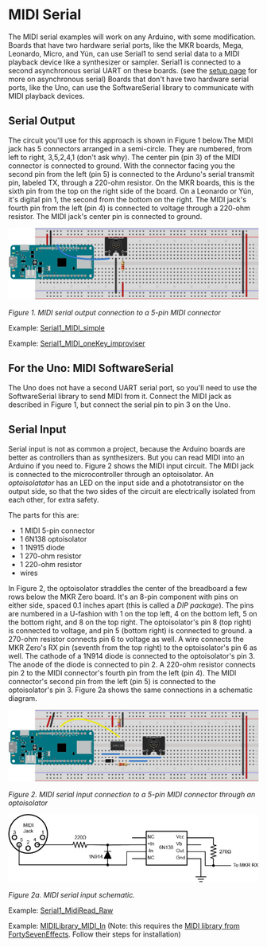 # MIDI Serial

The MIDI serial examples will work on any Arduino, with some modification. Boards that have two hardware serial ports, like the MKR boards, Mega, Leonardo, Micro, and Yún, can use Serial1 to send serial data to a MIDI playback device like a synthesizer or sampler. Serial1 is connected to a second asynchronous serial UART on these boards. (see the [setup page](setup.md) for more on asynchronous serial) Boards that don't have two hardware serial ports, like the Uno, can use the SoftwareSerial library to communicate with MIDI playback devices.

## Serial Output

The circuit you'll use for this approach is shown in Figure 1 below.The MIDI jack has 5 connectors arranged in a semi-circle. They are numbered, from left to right, 3,5,2,4,1 (don't ask why). The center pin (pin 3) of the MIDI connector is connected to ground. With the connector facing you the second pin from the left  (pin 5) is connected to the Arduno's serial transmit pin, labeled TX, through a 220-ohm resistor. On the MKR boards, this is the sixth pin from the top on the right side of the board. On a Leonardo or Yún, it's digital pin 1, the second from the bottom on the right. The MIDI jack's fourth pin from the left (pin 4) is connected to voltage through a 220-ohm resistor. The MIDI jack's center pin is connected to ground.

![Figure 1. MIDI serial output connection to a 5-pin MIDI connector.](img/midi_serial_out_bb.png)

*Figure 1. MIDI serial output connection to a 5-pin MIDI connector*

Example: [Serial1_MIDI_simple](https://github.com/tigoe/SoundExamples/blob/master/MIDI_examples/Serial1_MIDI_simple/Serial1_MIDI_simple.ino)

Example: [Serial1_MIDI_oneKey_improviser](https://github.com/tigoe/SoundExamples/blob/master/MIDI_examples/Serial1_MIDI_oneKey_improviser/Serial1_MIDI_oneKey_improviser.ino)


## For the Uno: MIDI SoftwareSerial

The Uno does not have a second UART serial port, so you'll need to use the SoftwareSerial library to send MIDI from it. Connect the MIDI jack as described in Figure 1, but connect the serial pin to pin 3 on the Uno.

## Serial Input

Serial input is not as common a project, because the Arduino boards are better as controllers than as synthesizers. But you can read MIDI into an Arduino if you need to. Figure 2 shows the MIDI input circuit. The MIDI jack is connected to the microcontroller through an optoisolator. An *optoisolatator* has an LED on the input side and a phototransistor on the output side, so that the two sides of the circuit are electrically isolated from each other, for extra safety.

The parts for this are:
* 1 MIDI 5-pin connector
* 1 6N138 optoisolator
* 1 1N915 diode
* 1 270-ohm resistor
* 1 220-ohm resistor
* wires

In Figure 2, the optoisolator straddles the center of the breadboard a few rows below the MKR Zero board. It's an 8-pin component with pins on either side, spaced 0.1 inches apart (this is called a *DIP package*). The pins are numbered in a U-fashion with 1 on the top left, 4 on the bottom left, 5 on the bottom right, and 8 on the top right. The optoisolator's pin 8 (top right) is connected to voltage, and pin 5 (bottom right) is connected to ground. a 270-ohm resistor connects pin 6 to voltage as well. A wire connects the MKR Zero's RX pin (seventh from the top right) to the optoisolator's pin 6 as well. The cathode of a 1N914 diode is connected to the optoisolator's pin 3. The anode of the diode is connected to pin 2. A 220-ohm resistor connects pin 2 to the MIDI connector's fourth pin from the left (pin 4). The MIDI connector's second pin from the left (pin 5) is connected to the optoisolator's pin 3. Figure 2a shows the same connections in a schematic diagram. 
 
![Figure 2. MIDI serial input connection to a 5-pin MIDI connector through an optoisolator.](img/midi_serial_in_bb.png)

*Figure 2. MIDI serial input connection to a 5-pin MIDI connector through an optoisolator*

![Figure 2a. MIDI serial input schematic.](img/midi_serial_in_schem.png)

*Figure 2a. MIDI serial input schematic.*

Example: [Serial1_MidiRead_Raw](https://github.com/tigoe/SoundExamples/blob/master/MIDI_examples/Serial1_MidiRead_Raw/Serial1_MidiRead_Raw.ino)

Example: [MIDILibrary_MIDI_In](https://github.com/tigoe/SoundExamples/blob/master/MIDI_examples/MIDILibrary_MIDI_In/MIDILibrary_MIDI_In.ino) (Note: this requires the [MIDI library from FortySevenEffects](https://github.com/FortySevenEffects/arduino_midi_library). Follow their steps for installation)